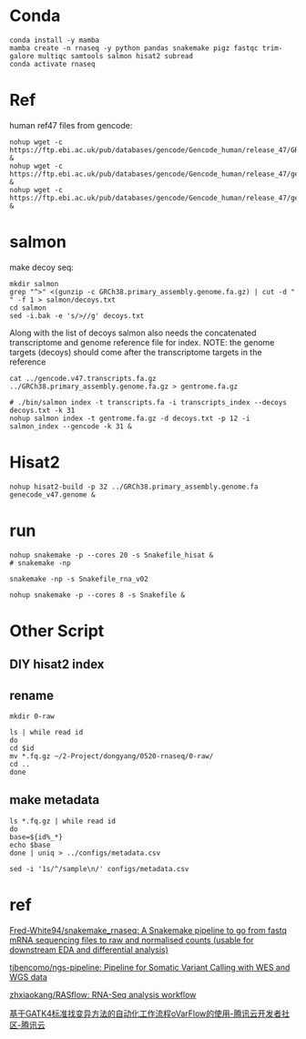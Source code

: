 # Conda

```
conda install -y mamba
mamba create -n rnaseq -y python pandas snakemake pigz fastqc trim-galore multiqc samtools salmon hisat2 subread 
conda activate rnaseq
```



# Ref

human ref47 files from gencode:

```
nohup wget -c https://ftp.ebi.ac.uk/pub/databases/gencode/Gencode_human/release_47/GRCh38.primary_assembly.genome.fa.gz &
nohup wget -c https://ftp.ebi.ac.uk/pub/databases/gencode/Gencode_human/release_47/gencode.v47.primary_assembly.annotation.gtf.gz &
nohup wget -c https://ftp.ebi.ac.uk/pub/databases/gencode/Gencode_human/release_47/gencode.v47.transcripts.fa.gz &
```



# salmon

make decoy seq:

```
mkdir salmon
grep "^>" <(gunzip -c GRCh38.primary_assembly.genome.fa.gz) | cut -d " " -f 1 > salmon/decoys.txt
cd salmon
sed -i.bak -e 's/>//g' decoys.txt
```



Along with the list of decoys salmon also needs the concatenated transcriptome and genome reference file for index. NOTE: the genome targets (decoys) should come after the transcriptome targets in the reference
```
cat ../gencode.v47.transcripts.fa.gz ../GRCh38.primary_assembly.genome.fa.gz > gentrome.fa.gz
```

```
# ./bin/salmon index -t transcripts.fa -i transcripts_index --decoys decoys.txt -k 31
nohup salmon index -t gentrome.fa.gz -d decoys.txt -p 12 -i salmon_index --gencode -k 31 &
```



# Hisat2

```
nohup hisat2-build -p 32 ../GRCh38.primary_assembly.genome.fa genecode_v47.genome &
```





# run

```
nohup snakemake -p --cores 20 -s Snakefile_hisat &
# snakemake -np

snakemake -np -s Snakefile_rna_v02 

nohup snakemake -p --cores 8 -s Snakefile &
```



# Other Script

## DIY hisat2 index

## rename

```
mkdir 0-raw
```



```
ls | while read id
do
cd $id
mv *.fq.gz ~/2-Project/dongyang/0520-rnaseq/0-raw/
cd ..
done
```



## make metadata

```
ls *.fq.gz | while read id
do
base=${id%_*}
echo $base
done | uniq > ../configs/metadata.csv

sed -i '1s/^/sample\n/' configs/metadata.csv
```



# ref

[Fred-White94/snakemake_rnaseq: A Snakemake pipeline to go from fastq mRNA sequencing files to raw and normalised counts (usable for downstream EDA and differential analysis)](https://github.com/Fred-White94/snakemake_rnaseq)

[tjbencomo/ngs-pipeline: Pipeline for Somatic Variant Calling with WES and WGS data](https://github.com/tjbencomo/ngs-pipeline)

[zhxiaokang/RASflow: RNA-Seq analysis workflow](https://github.com/zhxiaokang/RASflow)

[基于GATK4标准找变异方法的自动化工作流程oVarFlow的使用-腾讯云开发者社区-腾讯云](https://cloud.tencent.com/developer/article/2032022)
